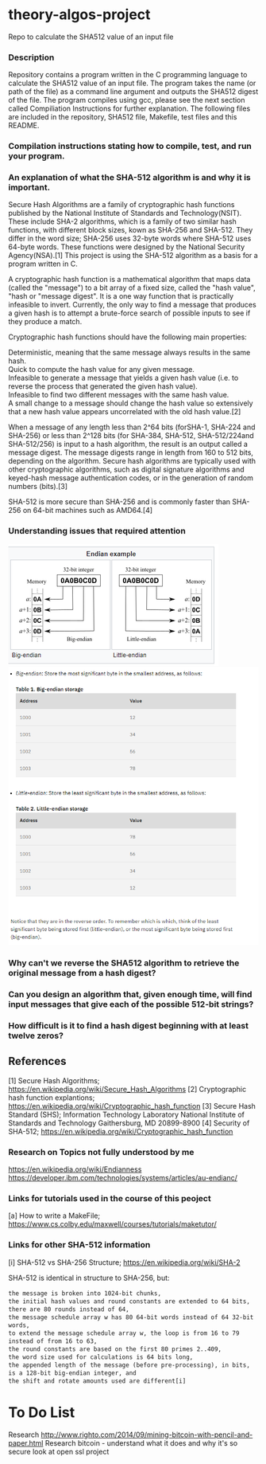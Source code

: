  # theory-algos-project
Repo to calculate the SHA512 value of an input file


   ### Description
   Repository contains a program written in the C programming language to calculate the SHA512 value of an input file. The program takes the name (or path of the file)
   as a command line argument and outputs the SHA512 digest of the file. The program compiles using gcc, please see the next section called Compiliation Instructions for
   further explanation. 
   The following files are included in the repository, SHA512 file, Makefile, test files and this README.


   ### Compilation instructions stating how to compile, test, and run your program.
   
   ### An explanation of what the SHA-512 algorithm is and why it is important.
   Secure Hash Algorithms are a family of cryptographic hash functions published by the National Institute of Standards and Technology(NSIT). 
   These include SHA-2 algorithms, which is a family of two similar hash functions, with different block sizes, kown as SHA-256 and SHA-512. 
   They differ in the word size; SHA-256 uses 32-byte words where SHA-512 uses 64-byte words. These functions were designed by the National Security Agency(NSA).[1]
   This project is using the SHA-512 algorithm as a basis for a program written in C.

   A cryptographic hash function is a mathematical algorithm that maps data (called the "message") to a bit array of a fixed size, called the "hash value", 
   "hash or "message digest". It is a one way function that is practically infeasible to invert. Currently, the only way to find a message that produces a given hash                is to attempt a brute-force search of possible inputs to see if they produce a match.

   Cryptographic hash functions should have the following main properties:

   Deterministic, meaning that the same message always results in the same hash.<br>
   Quick to compute the hash value for any given message.<br>
   Infeasible to generate a message that yields a given hash value (i.e. to reverse the process that generated the given hash value).<br>
   Infeasible to find two different messages with the same hash value.<br>
   A small change to a message should change the hash value so extensively that a new hash value appears uncorrelated with the old hash value.[2]

   When a message of any length less than 2^64 bits (forSHA-1, SHA-224 and SHA-256) or less than 2^128 bits (for SHA-384, SHA-512, SHA-512/224and SHA-512/256) is
   input to a hash algorithm, the result is an output called a message digest. The message digests range in length from 160 to 512 bits, depending on the algorithm.
   Secure hash algorithms are typically used with other cryptographic algorithms, such as digital signature algorithms and keyed-hash message authentication codes, or 
   in the generation of random numbers (bits).[3]
   
   SHA-512 is more secure than SHA-256 and is commonly faster than SHA-256 on 64-bit machines such as AMD64.[4]




   ### Understanding issues that required attention
   
   ![Endian Diagram Wikipedia](images/endianExampleWiki.PNG)
   <br>
   ![Endian Tables IBM](images/endianIBM.PNG)
    
   ### Why can't we reverse the SHA512 algorithm to retrieve the original message from a hash digest?
        
   ### Can you design an algorithm that, given enough time, will find input messages that give each of the possible 512-bit strings?
        
   ### How difficult is it to find a hash digest beginning with at least twelve zeros?

  ## References
  [1] Secure Hash Algorithms; https://en.wikipedia.org/wiki/Secure_Hash_Algorithms
  [2] Cryptographic hash function explantions; https://en.wikipedia.org/wiki/Cryptographic_hash_function
  [3] Secure Hash Standard (SHS); Information Technology Laboratory National Institute of Standards and Technology Gaithersburg, MD 20899-8900
  [4] Security of SHA-512; https://en.wikipedia.org/wiki/Cryptographic_hash_function
  

  ### Research on Topics not fully understood by me
  https://en.wikipedia.org/wiki/Endianness
  https://developer.ibm.com/technologies/systems/articles/au-endianc/

  ### Links for tutorials used in the course of this peoject
  [a] How to write a MakeFile; https://www.cs.colby.edu/maxwell/courses/tutorials/maketutor/

  ### Links for other SHA-512 information
  [i] SHA-512 vs SHA-256 Structure; https://en.wikipedia.org/wiki/SHA-2

  SHA-512 is identical in structure to SHA-256, but:

    the message is broken into 1024-bit chunks,
    the initial hash values and round constants are extended to 64 bits,
    there are 80 rounds instead of 64,
    the message schedule array w has 80 64-bit words instead of 64 32-bit words,
    to extend the message schedule array w, the loop is from 16 to 79 instead of from 16 to 63,
    the round constants are based on the first 80 primes 2..409,
    the word size used for calculations is 64 bits long,
    the appended length of the message (before pre-processing), in bits, is a 128-bit big-endian integer, and
    the shift and rotate amounts used are different[i]

# To Do List
   
  Research http://www.righto.com/2014/09/mining-bitcoin-with-pencil-and-paper.html
  Research bitcoin - understand what it does and why it's so secure
  look at open ssl project
